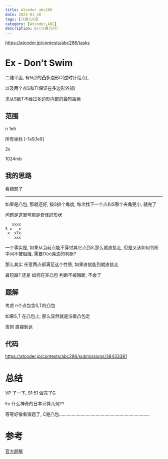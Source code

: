 ```yaml
---
title: Atcoder abc286
date: 2023-01-28
tags: [计算几何]
category: [Atcoder,ABC]
description: Ex(计算几何)
---
```


https://atcoder.jp/contests/abc286/tasks

# Ex - Don't Swim

二维平面, 有N点的**凸**多边形C(逆时针给点),

以及两个点S和T(保证在多边形外部)

求从S到T不经过多边形内部的最短距离

## 范围

n 1e5

所有坐标 [-1e9,1e9]

2s

1024mb

## 我的思路

看错题了

---

如果是凸包, 那就还好, 按S排个角度, 每次找下一个点和S哪个夹角更小, 就完了

问题是这里可能是奇怪的形状

```
   xxxx
S x   x
 x  xTx
    xxx
```

一个事实是, 如果从当前点能不穿过其它点到S,那么就直接走, 但是又该如何判断 中间不被阻挡, 需要O(n)条边的判断?

那么其实 任意两点都满足这个性质, 如果直接能到就直接走

最短路? 还是 如何在非凸包 判断不被阻断, 不会了

<!--more-->

## 题解

考虑 n个点包含S,T的凸包

如果S,T 在凸包上, 那么显然就是沿着凸包走

否则 直接到达

## 代码

https://atcoder.jp/contests/abc286/submissions/38433391

# 总结

VP 了一下, 91:51 做完了G

Ex 什么神奇的日本计算几何??

等等好像看错题了, C是凸包........................................................................

# 参考

[官方题解](https://atcoder.jp/contests/abc286/editorial)
